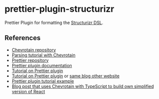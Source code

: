 # prettier-plugin-structurizr

Prettier Plugin for formatting the [Structurizr DSL](https://structurizr.com/).

## References

- [Chevrotain repository](https://github.com/Chevrotain/chevrotain)
- [Parsing tutorial with Chevrotain](https://chevrotain.io/docs/tutorial/step0_introduction.html)
- [Prettier repository](https://github.com/prettier/prettier)
- [Prettier plugin documentation](https://prettier.io/docs/en/plugins.html)
- [Tutorial on Prettier plugin](https://words.getsubsecond.com/how-to-write-your-own-prettier-extensions-613fe0b75898)
- [Tutorial on Prettier plugin](https://medium.com/@fvictorio/how-to-write-a-plugin-for-prettier-a0d98c845e70) or [same blog other website](https://dev.to/fvictorio/how-to-write-a-plugin-for-prettier-6gi)
- [Prettier plugin tutorial example](https://github.com/fvictorio/prettier-plugin-toml)
- [Blog post that uses Chevrotain with TypeScript to build own simplified version of React](https://dev.to/nathant/how-i-built-my-own-simplified-react-with-chevrotain-typescript-webpack-3ja6)
